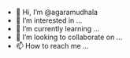 - 👋 Hi, I’m @agaramudhala
- 👀 I’m interested in ...
- 🌱 I’m currently learning ...
- 💞️ I’m looking to collaborate on ...
- 📫 How to reach me ...

<!---
agaramudhala/agaramudhala is a ✨ special ✨ repository because its `README.md` (this file) appears on your GitHub profile.
You can click the Preview link to take a look at your changes.
--->
